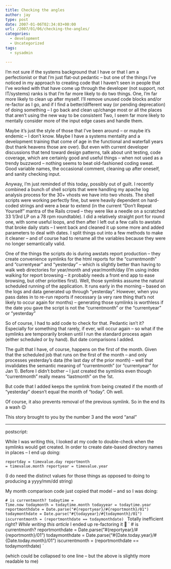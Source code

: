 ```yaml
---
title: Checking the angles
author: jay
type: post
date: 2007-01-06T02:34:03+00:00
url: /2007/01/06/checking-the-angles/
categories:
  - development
  - Uncategorized
tags:
  - sysadmin

---
```

I’m not sure if the systems background that I have or that I am a perfectionist or that I’m just flat-out pedantic &#8211; but one of the things I’ve noticed in my approach to creating code that I haven’t seen in people that I’ve worked with that have come up through the developer (not support, not IT/systems) ranks is that I’m far more likely to do two things. One, I’m far more likely to clean up after myself. I’ll remove unused code blocks and/or re-factor as I go, and if I find a better/different way (or pending deprecation) of doing something &#8211; I go back and clean up/change most or all the places that aren’t using the new way to be consistent Two, I seem far more likely to mentally consider more of the input edge cases and handle them.

Maybe it’s just the style of those that I’ve been around &#8211; or maybe it’s endemic &#8211; I don’t know. Maybe I have a systems mentality and a development training that come of age in the functional and waterfall years (but thank heavens those are over). But even with current developer discussions that tend toward design patterns, talk about unit testing, code coverage, which are certainly good and useful things &#8211; when not used as a trendy buzzword &#8211; nothing seems to beat old-fashioned coding sweat. Good variable names, the occasional comment, cleaning up after oneself, and sanity checking input.

Anyway, I’m just reminded of this today, possibly out of guilt. I recently combined a bunch of shell scripts that were handling my apache log analysis process for the 30+ vhosts we have into two vhosts. The shell scripts were working perfectly fine, but were heavily dependent on hard-coded strings and were a bear to extend (in the current “Don’t Repeat Yourself” mantra of the Rails crowd &#8211; they were like a needle on a scratched 33 1/3rd LP on a 78 rpm roundtable). I did a relatively straight port for round one, with some useful loops, and then after I left out a few calls to awstats that broke daily stats &#8211; I went back and cleaned it up some more and added parameters to deal with dates. I split things out into a few methods to make it cleaner &#8211; and of course had to rename all the variables because they were no longer semantically valid.

One of the things the scripts do is during awstats report production &#8211; they create convenience symlinks for the html reports for the “currentmonth” and “currentyear” and “yesterday” &#8211; which is slightly better than having to walk web directories for year/month and year/month/day (I’m using index walking for report browsing &#8211; it probably needs a front end app to ease browsing, but other priorities first). Well, those symlinks assume the natural scheduled running of the application. It runs early in the morning &#8211; based on the logs and data generated up through “yesterday”. However, when you pass dates in to re-run reports if necessary (a very rare thing that’s not likely to occur again for months) &#8211; generating those symlinks is worthless if the date you gave the script is not the “currentmonth” or the “currentyear” or “yesterday”

So of course, I had to add code to check for that. Pedantic isn’t it? Especially for something that rarely, if ever, will occur again &#8211; so what if the symlinks are temporarily broken until I run the standard process again (either scheduled or by hand). But date comparisons I added.

The guilt that I have, of course, happens on the first of the month. Given that the scheduled job that runs on the first of the month &#8211; and only processes yesterday’s data (the last day of the prior month) &#8211; well that invalidates the semantic meaning of “currentmonth” (or “currentyear” for Jan 1). Before I didn’t bother &#8211; I just created the symlinks even though “currentmonth” really means “lastmonth” on the 1st.

But code that I added keeps the symlink from being created if the month of “yesterday” doesn’t equal the month of “today”. Oh well.

Of course, it also prevents removal of the previous symlink. So in the end its a wash 😉

This story brought to you by the number 3 and the word “anal”

* * *

postscript:

While I was writing this, I looked at my code to double-check when the symlinks would get created. In order to create date-based directory names in places &#8211; I end up doing:

 <code class="highlighter-rouge">reportday = timevalue.day reportmonth = timevalue.month reportyear = timevalue.year </code>

(I do need the distinct values for those things as opposed to doing to producing a yyyy/mm/dd string)

My month comparison code just copied that model &#8211; and so I was doing:

 <code class="highlighter-rouge"># is currentmonth? todaytime = Time.now todaymonth = todaytime.month todayyear = todaytime.year reportmonthdate = Date.parse("#{reportyear}/#{reportmonth}/01") todaymonthdate = Date.parse("#{todayyear}/#{todaymonth}/01") iscurrentmonth = (reportmonthdate == todaymonthdate) </code> Totally inefficient right? _While writing this article_ I ended up re-factoring it 🙂 \` # is currentmonth? reportmonthdate = Date.parse(“#{reportyear}/#{reportmonth}/01”) todaymonthdate = Date.parse(“#{Date.today.year}/#{Date.today.month}/01”) iscurrentmonth = (reportmonthdate == todaymonthdate) \`

(which could be collapsed to one line &#8211; but the above is slightly more readable to me)